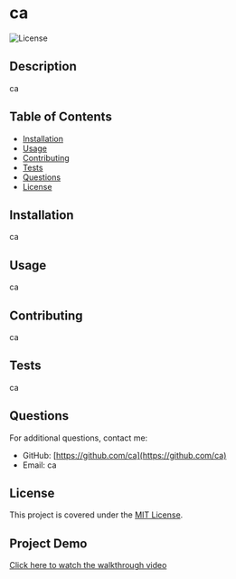 # ca
  ![License](https://img.shields.io/badge/license-MIT-brightgreen)

  ## Description
  ca
  
  ## Table of Contents
  - [Installation](#installation)
  - [Usage](#usage)
  - [Contributing](#contributing)
  - [Tests](#tests)
  - [Questions](#questions)
  - [License](#license)
  
  ## Installation
  ca
  
  ## Usage
  ca
  
  ## Contributing
  ca
  
  ## Tests
  ca
  
  ## Questions
  For additional questions, contact me:
  - GitHub: [https://github.com/ca](https://github.com/ca)
  - Email: ca

  ## License
  This project is covered under the [MIT License](https://opensource.org/licenses/MIT). 

  ## Project Demo
  [Click here to watch the walkthrough video](https://drive.google.com/file/d/1LcZVGVZQ10PkKVgSKhC9lJcNXDFJcptk/view)
  